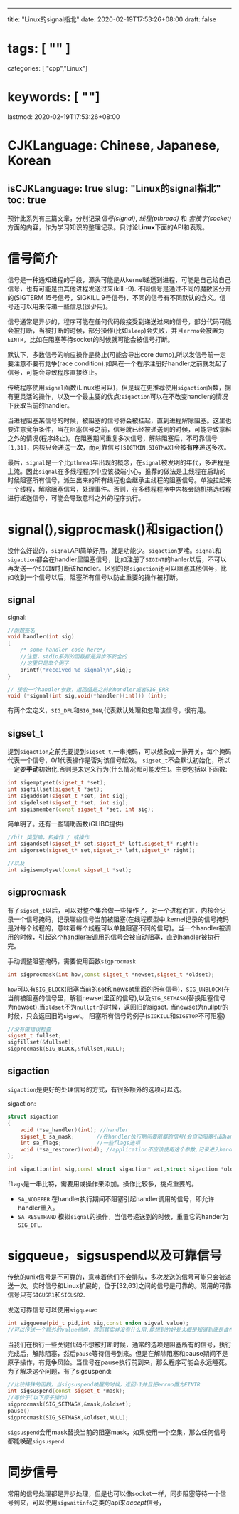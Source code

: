 
---
title: "Linux的signal指北"
date: 2020-02-19T17:53:26+08:00
draft: false
# tags: [ "" ]
categories: [ "cpp","Linux"]
# keywords: [ ""]
lastmod: 2020-02-19T17:53:26+08:00
# CJKLanguage: Chinese, Japanese, Korean
isCJKLanguage: true
slug: "Linux的signal指北"
toc: true
---
预计此系列有三篇文章，分别记录*信号(signal)*, *线程(pthread)* 和 *套接字(socket)* 方面的内容，作为学习知识的整理记录。只讨论**Linux**下面的API和表现。

# 信号简介
信号是一种通知进程的手段，源头可能是从kernel递送到进程，可能是自己给自己信号，也有可能是由其他进程发送过来(kill -9). 不同信号是通过不同的魔数区分开的(SIGTERM 15号信号，SIGKILL 9号信号)，不同的信号有不同默认的含义。信号还可以用来传递一些信息(很少用)。

信号通常是异步的，程序可能在任何代码段接受到递送过来的信号，部分代码可能会被打断，当被打断的时候，部分操作(比如`sleep`)会失败，并且`errno`会被置为`EINTR`，比如在阻塞等待socket的时候就可能会被信号打断。

默认下，多数信号的响应操作是终止(可能会导出core dump),所以发信号前一定要注意不要有竞争(race condition).如果在一个程序注册好handler之前就发起了信号，可能会导致程序直接终止。

传统程序使用`signal`函数(Linux也可以)，但是现在更推荐使用`sigaction`函数，拥有更灵活的操作，以及一个最主要的优点:`sigaction`可以在不改变handler的情况下获取当前的handler。

当进程阻塞某信号的时候，被阻塞的信号将会被挂起，直到进程解除阻塞。这里也要注意竞争条件，当在阻塞信号之前，信号就已经被递送到的时候，可能导致意料之外的情况(程序终止)。在阻塞期间重复多次信号，解除阻塞后，不可靠信号`[1,31]`，内核只会递送**一次**，而可靠信号`[SIGTMIN,SIGTMAX]`会被**有序**递送多次。

最后，`signal`是一个比`pthread`早出现的概念，在`signal`被发明的年代，多进程是主流。因此`signal`在多线程程序中应该极端小心，推荐的做法是主线程在启动的时候阻塞所有信号，派生出来的所有线程也会继承主线程的阻塞信号。单独拉起来一个线程，解除阻塞信号，处理事件。否则，在多线程程序中内核会随机挑选线程进行递送信号，可能会导致意料之外的程序执行。


# signal(),sigprocmask()和sigaction()
没什么好说的，`signal`API简单好用，就是功能少。`sigaction`罗嗦。`signal`和`sigaction`都会在handler里阻塞信号，比如注册了`SIGINT`的hanler以后，不可以再发送一个`SIGINT`打断该handler。区别的是`sigaction`还可以阻塞其他信号，比如收到一个信号以后，阻塞所有信号以防止重要的操作被打断。

## signal
signal:
```cpp
//函数签名
void handler(int sig)
{
    /* some handler code here*/
    //注意，stdio系列的函数都是异步不安全的
    //这里只是举个例子
    printf("received %d signal\n",sig);
}

// 接收一个handler参数，返回值是之前的handler或者SIG_ERR
void (*signal(int sig,void(*handler)(int))) (int);
```

有两个宏定义，`SIG_DFL`和`SIG_IGN`,代表默认处理和忽略该信号，很有用。

## sigset_t

提到`sigaction`之前先要提到`sigset_t`,一串掩码，可以想象成一排开关，每个掩码代表一个信号，0/1代表操作是否对该信号起效。
`sigset_t`不会默认初始化，所以一定要**手动**初始化,否则是未定义行为(什么情况都可能发生)。主要包括以下函数:

```cpp
int sigemptyset(sigset_t *set);
int sigfillset(sigset_t *set);
int sigaddset(sigset_t *set, int sig);
int sigdelset(sigset_t *set, int sig);
int sigismember(const sigset_t *set, int sig);
```

简单明了。还有一些辅助函数(GLIBC提供)

```cpp
//bit 类型嘛，和操作 / 或操作
int sigandset(sigset_t* set,sigset_t* left,sigset_t* right);
int sigorset(sigset_t* set,sigset_t* left,sigset_t* right);

//以及
int sigisemptyset(const sigset_t *set);
```

## sigprocmask

有了`sigset_t`以后，可以对整个集合做一些操作了。对一个进程而言，内核会记录一个信号掩码，记录哪些信号当前被阻塞(在线程模型中,kernel记录的信号掩码是对每个线程的，意味着每个线程可以单独阻塞不同的信号)。当一个handler被调用的时候，引起这个handler被调用的信号会被自动阻塞，直到handler被执行完。

手动调整阻塞掩码，需要使用函数`sigprocmask`

```cpp
int sigprocmask(int how,const sigset_t *newset,sigset_t *oldset);
```

`how`可以有`SIG_BLOCK`(阻塞当前的set和newset里面的所有信号)，`SIG_UNBLOCK`(在当前被阻塞的信号里，解锁newset里面的信号),以及`SIG_SETMASK`(替换阻塞信号为newset).当`oldset`不为`nullptr`的时候，返回旧的sigset. 当newset为nullptr的时候，只会返回旧的sigset。
阻塞所有信号的例子(`SIGKILL`和`SIGSTOP`不可阻塞)

```cpp
//没有做错误检查
sigset_t fullset;
sigfillset(&fullset);
sigprocmask(SIG_BLOCK,&fullset,NULL);
```

## sigaction

`sigaction`是更好的处理信号的方式，有很多额外的选项可以选。

sigaction:
```cpp
struct sigaction
{
    void (*sa_handler)(int); //handler
    sigset_t sa_mask;       //在handler执行期间要阻塞的信号(会自动阻塞引起handler调用时的信号)
    int sa_flags;           //一些flags选项
    void (*sa_restorer)(void); //application不应该使用这个参数,记录进入handler前的context
};

int sigaction(int sig,const struct sigaction* act,struct sigaction *oldact);

```
`flags`是一串比特，需要用或操作来添加。操作比较多，挑点重要的。

- `SA_NODEFER` 在handler执行期间不阻塞引起handler调用的信号，即允许handler重入。
- `SA_RESETHAND` 模拟`signal`的操作，当信号递送到的时候，重置它的hander为`SIG_DFL`.

# sigqueue，sigsuspend以及可靠信号

传统的unix信号是不可靠的，意味着他们不会排队，多次发送的信号可能只会被递送一次。实时信号和Linux扩展的，位于[32,63]之间的信号是可靠的。常用的可靠信号只有`SIGUSR1`和`SIGUSR2`.

发送可靠信号可以使用`sigqueue`:

```cpp
int sigqueue(pid_t pid,int sig,const union sigval value);
//可以传送一个额外的value结构，然而其实并没有什么用,能想到的好处大概是知道到底是谁在给这个进程发信号把
```

当我们在执行一些关键代码不想被打断时候，通常的选项是阻塞所有的信号，执行完成后，解除阻塞，然后`pause`等待信号到来。但是在解除阻塞和pause期间不是原子操作，有竞争风险。当信号在pause执行前到来，那么程序可能会永远睡死。为了解决这个问题，有了sigsuspend:

```cpp
//比较特殊的函数，当sigsuspend唤醒的时候，返回-1并且把errno置为EINTR
int sigsuspend(const sigset_t *mask);
//等价于(以下原子操作)
sigprocmask(SIG_SETMASK,&mask,&oldset);
pause()
sigprocmask(SIG_SETMASK,&oldset,NULL);
```
`sigsuspend`会用mask替换当前的阻塞mask，如果使用一个空集，那么任何信号都能唤醒`sigsuspend`.


# 同步信号
常用的信号处理都是异步处理，但是也可以像socket一样，同步阻塞等待一个信号到来，可以使用`sigwaitinfo`之类的api来*accept*信号，
